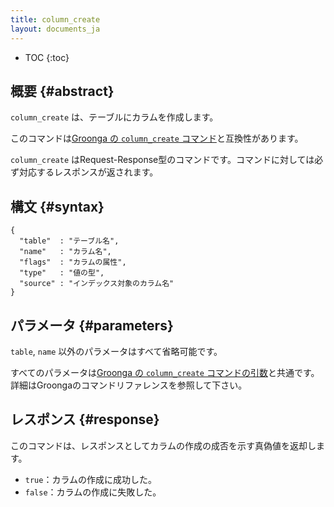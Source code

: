 ```yaml
---
title: column_create
layout: documents_ja
---
```


* TOC
{:toc}

## 概要 {#abstract}

`column_create` は、テーブルにカラムを作成します。

このコマンドは[Groonga の `column_create` コマンド](http://groonga.org/ja/docs/reference/commands/column_create.html)と互換性があります。

`column_create` はRequest-Response型のコマンドです。コマンドに対しては必ず対応するレスポンスが返されます。

## 構文 {#syntax}

    {
      "table"  : "テーブル名",
      "name"   : "カラム名",
      "flags"  : "カラムの属性",
      "type"   : "値の型",
      "source" : "インデックス対象のカラム名"
    }

## パラメータ {#parameters}

`table`, `name` 以外のパラメータはすべて省略可能です。

すべてのパラメータは[Groonga の `column_create` コマンドの引数](http://groonga.org/ja/docs/reference/commands/column_create.html#parameters)と共通です。詳細はGroongaのコマンドリファレンスを参照して下さい。

## レスポンス {#response}

このコマンドは、レスポンスとしてカラムの作成の成否を示す真偽値を返却します。

 * `true`：カラムの作成に成功した。
 * `false`：カラムの作成に失敗した。

